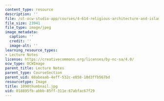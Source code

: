 ```yaml
---
content_type: resource
description: ''
file: /ol-ocw-studio-app/courses/4-614-religious-architecture-and-islamic-cultures-fall-2002/018895fbabbb85ff311e67abfac67f29_1090thumbnail.jpg
file_size: 23941
file_type: image/jpeg
image_metadata:
  caption: ''
  credit: ''
  image-alt: ''
learning_resource_types:
- Lecture Notes
license: https://creativecommons.org/licenses/by-nc-sa/4.0/
ocw_type: OCWImage
parent_title: Lecture Notes
parent_type: CourseSection
parent_uid: 68abeaab-4eff-532c-e858-18d3ffb567bd
resourcetype: Image
title: 1090thumbnail.jpg
uid: 018895fb-abbb-85ff-311e-67abfac67f29
---
```

